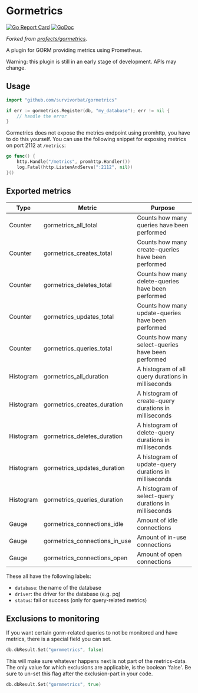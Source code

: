 # Gormetrics

[![Go Report Card](https://goreportcard.com/badge/github.com/survivorbat/gormetrics)](https://goreportcard.com/report/github.com/survivorbat/gormetrics)
[![GoDoc](https://godoc.org/github.com/survivorbat/gormetrics?status.svg)](http://godoc.org/github.com/survivorbat/gormetrics)

_Forked from [profects/gormetrics](https://github.com/profects/gormetrics)._

A plugin for GORM providing metrics using Prometheus.

Warning: this plugin is still in an early stage of development. APIs may change.

## Usage

```go
import "github.com/survivorbat/gormetrics"

if err := gormetrics.Register(db, "my_database"); err != nil {
	// handle the error
}
```

Gormetrics does not expose the metrics endpoint using promhttp, you have to do this yourself.
You can use the following snippet for exposing metrics on port 2112 at `/metrics`:

```go
go func() {
	http.Handle("/metrics", promhttp.Handler())
	log.Fatal(http.ListenAndServe(":2112", nil))
}()
```

## Exported metrics

| Type      | Metric                        | Purpose                                               |
|-----------|-------------------------------|-------------------------------------------------------|
| Counter   | gormetrics_all_total          | Counts how many queries have been performed           |
| Counter   | gormetrics_creates_total      | Counts how many create-queries have been performed    |
| Counter   | gormetrics_deletes_total      | Counts how many delete-queries have been performed    |
| Counter   | gormetrics_updates_total      | Counts how many update-queries have been performed    |
| Counter   | gormetrics_queries_total      | Counts how many select-queries have been performed    |
| Histogram | gormetrics_all_duration       | A histogram of all query durations in milliseconds    |
| Histogram | gormetrics_creates_duration   | A histogram of create-query durations in milliseconds |
| Histogram | gormetrics_deletes_duration   | A histogram of delete-query durations in milliseconds |
| Histogram | gormetrics_updates_duration   | A histogram of update-query durations in milliseconds |
| Histogram | gormetrics_queries_duration   | A histogram of select-query durations in milliseconds |
| Gauge     | gormetrics_connections_idle   | Amount of idle connections                            |
| Gauge     | gormetrics_connections_in_use | Amount of in-use connections                          |
| Gauge     | gormetrics_connections_open   | Amount of open connections                            |

These all have the following labels:

- `database`: the name of the database
- `driver`: the driver for the database (e.g. pq)
- `status`: fail or success (only for query-related metrics)

## Exclusions to monitoring

If you want certain gorm-related queries to not be monitored and have metrics, there is a special field you can set.

```go
db.dbResult.Set("gormmetrics", false)
```

This will make sure whatever happens next is not part of the metrics-data.
The only value for which exclusions are applicable, is the boolean 'false'.
Be sure to un-set this flag after the exclusion-part in your code.

```go
db.dbResult.Set("gormmetrics", true)
```
